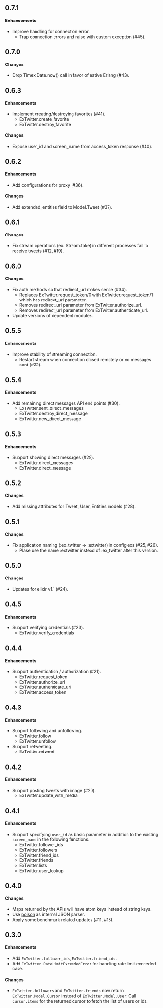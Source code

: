 0.7.1
------
#### Enhancements
* Improve handling for connection error.
    - Trap connection errors and raise with custom exception (#45).

0.7.0
------
#### Changes
* Drop Timex.Date.now() call in favor of native Erlang (#43).

0.6.3
------
#### Enhancements
* Implement creating/destroying favorites (#41).
    - ExTwitter.create_favorite
    - ExTwitter.destroy_favorite

#### Changes
* Expose user_id and screen_name from access_token response (#40).

0.6.2
------
#### Enhancements
* Add configurations for proxy (#36).

#### Changes
* Add extended_entities field to Model.Tweet (#37).

0.6.1
------
#### Changes
* Fix stream operations (ex. Stream.take) in different processes fail to receive tweets (#12, #19).

0.6.0
------
#### Changes
* Fix auth methods so that redirect_url makes sense (#34).
    - Replaces ExTwitter.request_token/0 with ExTwitter.request_token/1 which has redirect_url parameter.
    - Removes redirect_url parameter from ExTwitter.authorize_url.
    - Removes redirect_url parameter from ExTwitter.authenticate_url.
* Update versions of dependent modules.

0.5.5
------
#### Enhancements
* Improve stability of streaming connection.
    - Restart stream when connection closed remotely or no messages sent (#32).

0.5.4
------
#### Enhancements
* Add remaining direct messages API end points (#30).
    - ExTwitter.sent_direct_messages
    - ExTwitter.destroy_direct_message
    - ExTwitter.new_direct_message

0.5.3
------
#### Enhancements
* Support showing direct messages (#29).
    - ExTwitter.direct_messages
    - ExTwitter.direct_message

0.5.2
------
#### Changes
* Add missing attributes for Tweet, User, Entities models (#28).

0.5.1
------
#### Changes
* Fix application naming (:ex_twitter -> :extwitter) in config.exs (#25, #26).
    - Plase use the name :extwitter instead of :ex_twitter after this version.

0.5.0
------
#### Changes
* Updates for elixir v1.1 (#24).

0.4.5
------
#### Enhancements
* Support verifying credentials (#23).
    - ExTwitter.verify_credentials

0.4.4
------
#### Enhancements
* Support authentication / authorization (#21).
    - ExTwitter.request_token
    - ExTwitter.authorize_url
    - ExTwitter.authenticate_url
    - ExTwitter.access_token

0.4.3
------
#### Enhancements
* Support following and unfollowing.
    - ExTwitter.follow
    - ExTwitter.unfollow
* Support retweeting.
    - ExTwitter.retweet

0.4.2
------
#### Enhancements
* Support posting tweets with image (#20).
    - ExTwitter.update_with_media

0.4.1
------
#### Enhancements
* Support specifying `user_id` as basic parameter in addition to the existing `screen_name` in the following functions.
    - ExTwitter.follower_ids
    - ExTwitter.followers
    - ExTwitter.friend_ids
    - ExTwitter.friends
    - ExTwitter.lists
    - ExTwitter.user_lookup

0.4.0
------
#### Changes
* Maps returned by the APIs will have atom keys instead of string keys.
* Use [poison](https://hex.pm/packages/poison) as internal JSON parser.
* Apply some benchmark related updates (#11, #13).

0.3.0
------
#### Enhancements
* Add `ExTwitter.follower_ids`, `ExTwitter.friend_ids`.
* Add `ExTwitter.RateLimitExceededError` for handling rate limit exceeded case.

#### Changes
* `ExTwitter.followers` and `ExTwitter.friends` now return `ExTwitter.Model.Cursor` instead of `ExTwitter.Model.User`. Call `cursor.items` for the returned cursor to fetch the list of users or ids.
